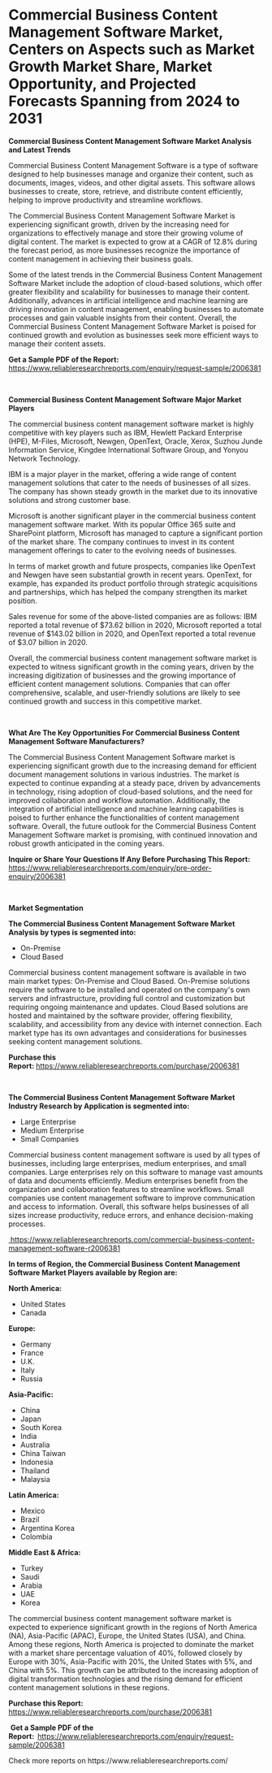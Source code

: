 <p><h1>Commercial Business Content Management Software Market, Centers on Aspects such as Market Growth Market Share, Market Opportunity, and Projected Forecasts Spanning from 2024 to 2031</h1></p><p><strong>Commercial Business Content Management Software Market Analysis and Latest Trends</strong></p>
<p><p>Commercial Business Content Management Software is a type of software designed to help businesses manage and organize their content, such as documents, images, videos, and other digital assets. This software allows businesses to create, store, retrieve, and distribute content efficiently, helping to improve productivity and streamline workflows.</p><p>The Commercial Business Content Management Software Market is experiencing significant growth, driven by the increasing need for organizations to effectively manage and store their growing volume of digital content. The market is expected to grow at a CAGR of 12.8% during the forecast period, as more businesses recognize the importance of content management in achieving their business goals.</p><p>Some of the latest trends in the Commercial Business Content Management Software Market include the adoption of cloud-based solutions, which offer greater flexibility and scalability for businesses to manage their content. Additionally, advances in artificial intelligence and machine learning are driving innovation in content management, enabling businesses to automate processes and gain valuable insights from their content. Overall, the Commercial Business Content Management Software Market is poised for continued growth and evolution as businesses seek more efficient ways to manage their content assets.</p></p>
<p><strong>Get a Sample PDF of the Report:&nbsp;</strong> <a href="https://www.reliableresearchreports.com/enquiry/request-sample/2006381">https://www.reliableresearchreports.com/enquiry/request-sample/2006381</a></p>
<p>&nbsp;</p>
<p><strong>Commercial Business Content Management Software Major Market Players</strong></p>
<p><p>The commercial business content management software market is highly competitive with key players such as IBM, Hewlett Packard Enterprise (HPE), M-Files, Microsoft, Newgen, OpenText, Oracle, Xerox, Suzhou Junde Information Service, Kingdee International Software Group, and Yonyou Network Technology.</p><p>IBM is a major player in the market, offering a wide range of content management solutions that cater to the needs of businesses of all sizes. The company has shown steady growth in the market due to its innovative solutions and strong customer base.</p><p>Microsoft is another significant player in the commercial business content management software market. With its popular Office 365 suite and SharePoint platform, Microsoft has managed to capture a significant portion of the market share. The company continues to invest in its content management offerings to cater to the evolving needs of businesses.</p><p>In terms of market growth and future prospects, companies like OpenText and Newgen have seen substantial growth in recent years. OpenText, for example, has expanded its product portfolio through strategic acquisitions and partnerships, which has helped the company strengthen its market position.</p><p>Sales revenue for some of the above-listed companies are as follows: IBM reported a total revenue of $73.62 billion in 2020, Microsoft reported a total revenue of $143.02 billion in 2020, and OpenText reported a total revenue of $3.07 billion in 2020.</p><p>Overall, the commercial business content management software market is expected to witness significant growth in the coming years, driven by the increasing digitization of businesses and the growing importance of efficient content management solutions. Companies that can offer comprehensive, scalable, and user-friendly solutions are likely to see continued growth and success in this competitive market.</p></p>
<p>&nbsp;</p>
<p><strong>What Are The Key Opportunities For Commercial Business Content Management Software Manufacturers?</strong></p>
<p><p>The Commercial Business Content Management Software market is experiencing significant growth due to the increasing demand for efficient document management solutions in various industries. The market is expected to continue expanding at a steady pace, driven by advancements in technology, rising adoption of cloud-based solutions, and the need for improved collaboration and workflow automation. Additionally, the integration of artificial intelligence and machine learning capabilities is poised to further enhance the functionalities of content management software. Overall, the future outlook for the Commercial Business Content Management Software market is promising, with continued innovation and robust growth anticipated in the coming years.</p></p>
<p><strong>Inquire or Share Your Questions If Any Before Purchasing This Report:</strong> <a href="https://www.reliableresearchreports.com/enquiry/pre-order-enquiry/2006381">https://www.reliableresearchreports.com/enquiry/pre-order-enquiry/2006381</a></p>
<p>&nbsp;</p>
<p><strong>Market Segmentation</strong></p>
<p><strong>The Commercial Business Content Management Software Market Analysis by types is segmented into:</strong></p>
<p><ul><li>On-Premise</li><li>Cloud Based</li></ul></p>
<p><p>Commercial business content management software is available in two main market types: On-Premise and Cloud Based. On-Premise solutions require the software to be installed and operated on the company's own servers and infrastructure, providing full control and customization but requiring ongoing maintenance and updates. Cloud Based solutions are hosted and maintained by the software provider, offering flexibility, scalability, and accessibility from any device with internet connection. Each market type has its own advantages and considerations for businesses seeking content management solutions.</p></p>
<p><strong>Purchase this Report:&nbsp;</strong><a href="https://www.reliableresearchreports.com/purchase/2006381">https://www.reliableresearchreports.com/purchase/2006381</a></p>
<p>&nbsp;</p>
<p><strong>The Commercial Business Content Management Software Market Industry Research by Application is segmented into:</strong></p>
<p><ul><li>Large Enterprise</li><li>Medium Enterprise</li><li>Small Companies</li></ul></p>
<p><p>Commercial business content management software is used by all types of businesses, including large enterprises, medium enterprises, and small companies. Large enterprises rely on this software to manage vast amounts of data and documents efficiently. Medium enterprises benefit from the organization and collaboration features to streamline workflows. Small companies use content management software to improve communication and access to information. Overall, this software helps businesses of all sizes increase productivity, reduce errors, and enhance decision-making processes.</p></p>
<p><a href="https://www.reliableresearchreports.com/commercial-business-content-management-software-r2006381">&nbsp;https://www.reliableresearchreports.com/commercial-business-content-management-software-r2006381</a></p>
<p><strong>In terms of Region, the Commercial Business Content Management Software Market Players available by Region are:</strong></p>
<p>
    <p> <strong> North America: </strong>
        <ul>
            <li>United States</li>
            <li>Canada</li>
        </ul>
        </p> 
    <p> <strong> Europe: </strong>
        <ul>
            <li>Germany</li>
            <li>France</li>
            <li>U.K.</li>
            <li>Italy</li>
            <li>Russia</li>
        </ul>
        </p> 
    <p> <strong> Asia-Pacific: </strong>
        <ul>
            <li>China</li>
            <li>Japan</li>
            <li>South Korea</li>
            <li>India</li>
            <li>Australia</li>
            <li>China Taiwan</li>
            <li>Indonesia</li>
            <li>Thailand</li>
            <li>Malaysia</li>
        </ul>
        </p> 
    <p> <strong> Latin America: </strong>
        <ul>
            <li>Mexico</li>
            <li>Brazil</li>
            <li>Argentina Korea</li>
            <li>Colombia</li>
        </ul>
        </p> 
    <p> <strong> Middle East & Africa: </strong>
        <ul>
            <li>Turkey</li>
            <li>Saudi</li>
            <li>Arabia</li>
            <li>UAE</li>
            <li>Korea</li>
        </ul>
    </p>
    </p>
<p><p>The commercial business content management software market is expected to experience significant growth in the regions of North America (NA), Asia-Pacific (APAC), Europe, the United States (USA), and China. Among these regions, North America is projected to dominate the market with a market share percentage valuation of 40%, followed closely by Europe with 30%, Asia-Pacific with 20%, the United States with 5%, and China with 5%. This growth can be attributed to the increasing adoption of digital transformation technologies and the rising demand for efficient content management solutions in these regions.</p></p>
<p><strong>Purchase this Report: </strong><a href="https://www.reliableresearchreports.com/purchase/2006381">https://www.reliableresearchreports.com/purchase/2006381</a></p>
<p>&nbsp;<strong>Get a Sample PDF of the Report:&nbsp;&nbsp;</strong><a href="https://www.reliableresearchreports.com/enquiry/request-sample/2006381">https://www.reliableresearchreports.com/enquiry/request-sample/2006381</a></p>
<p><strong></strong></p>
<p>Check more reports on https://www.reliableresearchreports.com/</p>
